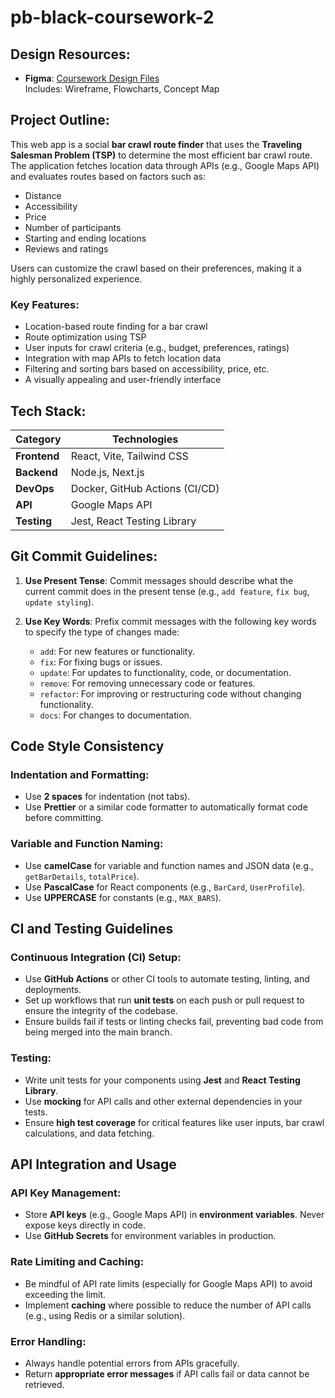 # pb-black-coursework-2

## Design Resources:
- **Figma**: [Coursework Design Files](https://www.figma.com/files/team/1217481051804527765/project/335575895/Coursework-Design?fuid=1217481041943720152)  
  Includes: Wireframe, Flowcharts, Concept Map

## Project Outline:
This web app is a social **bar crawl route finder** that uses the **Traveling Salesman Problem (TSP)** to determine the most efficient bar crawl route. The application fetches location data through APIs (e.g., Google Maps API) and evaluates routes based on factors such as:

- Distance
- Accessibility
- Price
- Number of participants
- Starting and ending locations
- Reviews and ratings

Users can customize the crawl based on their preferences, making it a highly personalized experience.

### Key Features:
- Location-based route finding for a bar crawl
- Route optimization using TSP
- User inputs for crawl criteria (e.g., budget, preferences, ratings)
- Integration with map APIs to fetch location data
- Filtering and sorting bars based on accessibility, price, etc.
- A visually appealing and user-friendly interface

## Tech Stack:

| **Category**      | **Technologies**                            |
|-------------------|---------------------------------------------|
| **Frontend**      | React, Vite, Tailwind CSS                  |
| **Backend**       | Node.js, Next.js                           |
| **DevOps**        | Docker, GitHub Actions (CI/CD)             |
| **API**           | Google Maps API                            |
| **Testing**       | Jest, React Testing Library                |

## Git Commit Guidelines:

1. **Use Present Tense**: Commit messages should describe what the current commit does in the present tense (e.g., `add feature`, `fix bug`, `update styling`).
   
2. **Use Key Words**: Prefix commit messages with the following key words to specify the type of changes made:
   - `add`: For new features or functionality.
   - `fix`: For fixing bugs or issues.
   - `update`: For updates to functionality, code, or documentation.
   - `remove`: For removing unnecessary code or features.
   - `refactor`: For improving or restructuring code without changing functionality.
   - `docs`: For changes to documentation.

## Code Style Consistency

### **Indentation and Formatting**:
- Use **2 spaces** for indentation (not tabs).
- Use **Prettier** or a similar code formatter to automatically format code before committing.

### **Variable and Function Naming**:
- Use **camelCase** for variable and function names and JSON data (e.g., `getBarDetails`, `totalPrice`).
- Use **PascalCase** for React components (e.g., `BarCard`, `UserProfile`).
- Use **UPPERCASE** for constants (e.g., `MAX_BARS`).

## CI and Testing Guidelines

### **Continuous Integration (CI) Setup**:
- Use **GitHub Actions** or other CI tools to automate testing, linting, and deployments.
- Set up workflows that run **unit tests** on each push or pull request to ensure the integrity of the codebase.
- Ensure builds fail if tests or linting checks fail, preventing bad code from being merged into the main branch.

### **Testing**:
- Write unit tests for your components using **Jest** and **React Testing Library**.
- Use **mocking** for API calls and other external dependencies in your tests.
- Ensure **high test coverage** for critical features like user inputs, bar crawl calculations, and data fetching.


## API Integration and Usage

### **API Key Management**:
- Store **API keys** (e.g., Google Maps API) in **environment variables**. Never expose keys directly in code.
- Use **GitHub Secrets** for environment variables in production.

### **Rate Limiting and Caching**:
- Be mindful of API rate limits (especially for Google Maps API) to avoid exceeding the limit.
- Implement **caching** where possible to reduce the number of API calls (e.g., using Redis or a similar solution).

### **Error Handling**:
- Always handle potential errors from APIs gracefully. 
- Return **appropriate error messages** if API calls fail or data cannot be retrieved.
